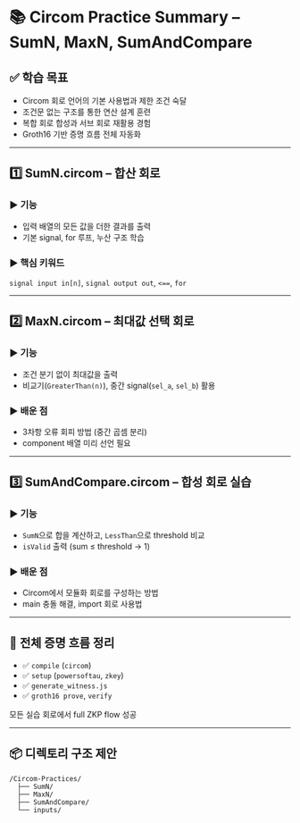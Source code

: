 # 📚 Circom Practice Summary – SumN, MaxN, SumAndCompare

## ✅ 학습 목표

- Circom 회로 언어의 기본 사용법과 제한 조건 숙달
- 조건문 없는 구조를 통한 연산 설계 훈련
- 복합 회로 합성과 서브 회로 재활용 경험
- Groth16 기반 증명 흐름 전체 자동화

---

## 1️⃣ SumN.circom – 합산 회로

### ▶ 기능

- 입력 배열의 모든 값을 더한 결과를 출력
- 기본 signal, for 루프, 누산 구조 학습

### ▶ 핵심 키워드

`signal input in[n]`, `signal output out`, `<==`, `for`

---

## 2️⃣ MaxN.circom – 최대값 선택 회로

### ▶ 기능

- 조건 분기 없이 최대값을 출력
- 비교기(`GreaterThan(n)`), 중간 signal(`sel_a`, `sel_b`) 활용

### ▶ 배운 점

- 3차항 오류 회피 방법 (중간 곱셈 분리)
- component 배열 미리 선언 필요

---

## 3️⃣ SumAndCompare.circom – 합성 회로 실습

### ▶ 기능

- `SumN`으로 합을 계산하고, `LessThan`으로 threshold 비교
- `isValid` 출력 (sum ≤ threshold → 1)

### ▶ 배운 점

- Circom에서 모듈화 회로를 구성하는 방법
- main 충돌 해결, import 회로 사용법

---

## 🧪 전체 증명 흐름 정리

- ✅ `compile` (`circom`)
- ✅ `setup` (`powersoftau`, `zkey`)
- ✅ `generate_witness.js`
- ✅ `groth16 prove`, `verify`

모든 실습 회로에서 full ZKP flow 성공

---

## 📦 디렉토리 구조 제안

```plaintext
/Circom-Practices/
  ├── SumN/
  ├── MaxN/
  ├── SumAndCompare/
  └── inputs/
```
